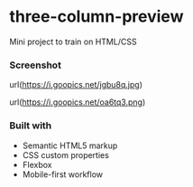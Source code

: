 # three-column-preview
Mini project to train on HTML/CSS

### Screenshot

url(https://i.goopics.net/jgbu8q.jpg)

url(https://i.goopics.net/oa6tq3.png)


### Built with

- Semantic HTML5 markup
- CSS custom properties
- Flexbox
- Mobile-first workflow

